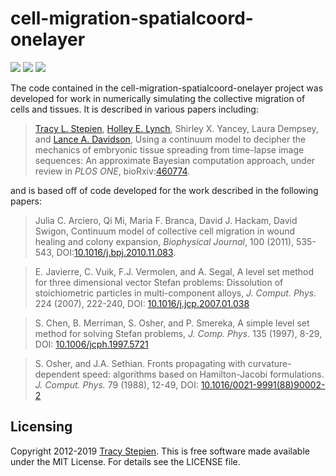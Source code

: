 # cell-migration-spatialcoord-onelayer

<a href="https://github.com/tstepien/cell-migration-spatialcoord-onelayer/"><img src="https://img.shields.io/badge/GitHub-cell--migration--spatialcoord--onelayer-blue.svg" /></a> <a href="https://doi.org/10.1101/460774"><img src="https://img.shields.io/badge/bioRxiv-460774-orange.svg" /></a> <a href="LICENSE"><img src="https://img.shields.io/badge/license-MIT-blue.svg" /></a>

The code contained in the cell-migration-spatialcoord-onelayer project was developed for work in numerically simulating the collective migration of cells and tissues. It is described in various papers including:
><a href="http://math.arizona.edu/~stepien/">Tracy L. Stepien</a>, [Holley E. Lynch](https://www.stetson.edu/other/faculty/holley-lynch.php), Shirley X. Yancey, Laura Dempsey, and [Lance A. Davidson](http://mechmorpho.org/), Using a continuum model to decipher the mechanics of embryonic tissue spreading from time-lapse image sequences: An approximate Bayesian computation approach, under review in *PLOS ONE*, bioRxiv:[460774](https://doi.org/10.1101/460774).

and is based off of code developed for the work described in the following papers:
>Julia C. Arciero, Qi Mi, Maria F. Branca, David J. Hackam, David Swigon, Continuum model of collective cell migration in wound healing and colony expansion, *Biophysical Journal*, 100 (2011), 535-543, DOI:[10.1016/j.bpj.2010.11.083](https://doi.org/10.1016/j.bpj.2010.11.0834).

>E. Javierre, C. Vuik, F.J. Vermolen, and A. Segal, A level set method for three dimensional vector Stefan problems: Dissolution of stoichiometric particles in multi-component alloys, *J. Comput. Phys.* 224 (2007), 222-240, DOI: [10.1016/j.jcp.2007.01.038](https://doi.org/10.1016/j.jcp.2007.01.038)

>S. Chen, B. Merriman, S. Osher, and P. Smereka, A simple level set method for solving Stefan problems, *J. Comp. Phys.* 135 (1997), 8-29, DOI: [10.1006/jcph.1997.5721](https://doi.org/10.1006/jcph.1997.5721)

>S. Osher, and J.A. Sethian. Fronts propagating with curvature-dependent speed: algorithms based on Hamilton-Jacobi formulations. *J. Comput. Phys.* 79 (1988), 12-49, DOI: [10.1016/0021-9991(88)90002-2](https://doi.org/10.1016/0021-9991(88)90002-2)


## Licensing
Copyright 2012-2019 [Tracy Stepien](http://github.com/tstepien/).  This is free software made available under the MIT License. For details see the LICENSE file.
